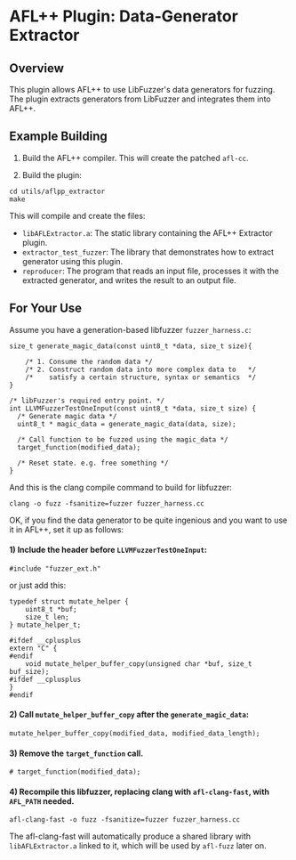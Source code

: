 # AFL++ Plugin: Data-Generator Extractor
## Overview
This plugin allows AFL++ to use LibFuzzer's data generators for fuzzing. The plugin extracts generators from LibFuzzer and integrates them into AFL++.

## Example Building

1. Build the AFL++ compiler.
This will create the patched `afl-cc`.

2. Build the plugin:
```
cd utils/aflpp_extractor
make
```

This will compile and create the files:
- `libAFLExtractor.a`: The static library containing the AFL++ Extractor plugin.
- `extractor_test_fuzzer`: The library that demonstrates how to extract generator using this plugin.
- `reproducer`: The program that reads an input file, processes it with the extracted generator, and writes the result to an output file.

## For Your Use
Assume you have a generation-based libfuzzer `fuzzer_harness.c`:
```
size_t generate_magic_data(const uint8_t *data, size_t size){

    /* 1. Consume the random data */
    /* 2. Construct random data into more complex data to   */
    /*    satisfy a certain structure, syntax or semantics  */
}

/* libFuzzer's required entry point. */
int LLVMFuzzerTestOneInput(const uint8_t *data, size_t size) {
  /* Generate magic data */
  uint8_t * magic_data = generate_magic_data(data, size);

  /* Call function to be fuzzed using the magic_data */
  target_function(modified_data);

  /* Reset state. e.g. free something */
}
```
And this is the clang compile command to build for libfuzzer: 
```
clang -o fuzz -fsanitize=fuzzer fuzzer_harness.cc
```
OK, if you find the data generator to be quite ingenious and you want to use it in AFL++, set it up as follows:

#### 1) Include the header before `LLVMFuzzerTestOneInput`:
```
#include "fuzzer_ext.h"
```
or just add this:
```
typedef struct mutate_helper {
    uint8_t *buf;
    size_t len;
} mutate_helper_t;

#ifdef __cplusplus
extern "C" {
#endif
    void mutate_helper_buffer_copy(unsigned char *buf, size_t buf_size);
#ifdef __cplusplus
}
#endif 
```

#### 2) Call `mutate_helper_buffer_copy` after the `generate_magic_data`:
```
mutate_helper_buffer_copy(modified_data, modified_data_length);
```

#### 3) Remove the `target_function` call.
```
# target_function(modified_data);
```

#### 4) Recompile this libfuzzer, replacing clang with `afl-clang-fast`, with `AFL_PATH` needed.
```
afl-clang-fast -o fuzz -fsanitize=fuzzer fuzzer_harness.cc
```
The afl-clang-fast will automatically produce a shared library with `libAFLExtractor.a` linked to it, which will be used by `afl-fuzz` later on.


